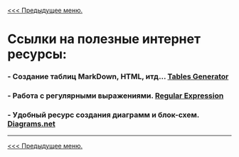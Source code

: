 [<<< Предыдущее меню.](https://github.com/s-alex-developer/My_Studies)

# Ссылки на полезные интернет ресурсы:

### - Создание таблиц MarkDown, HTML, итд... [Tables Generator](https://tablesgenerator.com/markdown_tables)
### - Работа с регулярными выражениями. [Regular Expression](https://regex101.com/)
### - Удобный ресурс создания диаграмм и блок-схем. [Diagrams.net](https://app.diagrams.net/)

***
[<<< Предыдущее меню.](https://github.com/s-alex-developer/My_Studies)
